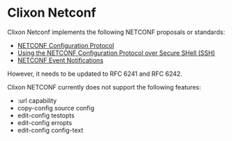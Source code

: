 # Clixon Netconf

Clixon Netconf implements the following NETCONF proposals or standards:
- [NETCONF Configuration Protocol](http://www.rfc-base.org/txt/rfc-4741.txt)
- [Using the NETCONF Configuration Protocol over Secure SHell (SSH)](http://www.rfc-base.org/txt/rfc-4742.txt)
- [NETCONF Event Notifications](http://www.rfc-base.org/txt/rfc-5277.txt)

However, it needs to be updated to RFC 6241 and RFC 6242. 

Clixon NETCONF currently does not support the following features:

- :url capability
- copy-config source config
- edit-config testopts 
- edit-config erropts
- edit-config config-text
